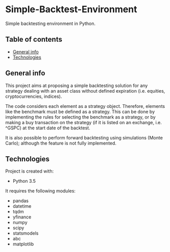 # Simple-Backtest-Environment
Simple backtesting environment in Python.

## Table of contents
* [General info](#general-info)
* [Technologies](#technologies)



## General info
This project aims at proposing a simple backtesting solution for any strategy dealing with an asset class without defined expiration (i.e. equities, cryptocurrencies, indices).

The code considers each element as a strategy object. Therefore, elements like the benchmark must be defined as a strategy. This can be done by implementing the rules for selecting the benchmark as a strategy, or by making a buy transaction on the strategy (if it is listed on an exchange, i.e. ^GSPC) at the start date of the backtest.

It is also possible to perform forward backtesting using simulations (Monte Carlo); although the feature is not fully implemented.
	
## Technologies
Project is created with:
* Python 3.5

It requires the following modules:
* pandas
* datetime
* tqdm
* yfinance
* numpy
* scipy
* statsmodels
* abc
* matplotlib
